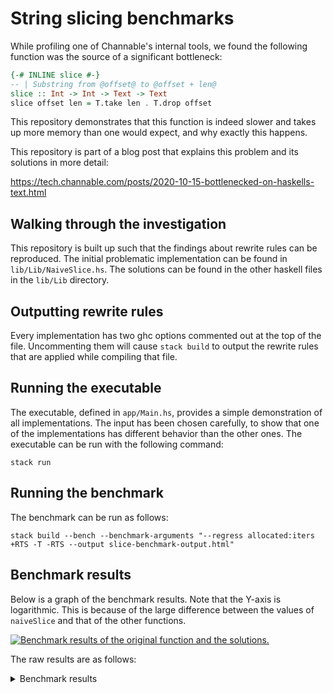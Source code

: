 # String slicing benchmarks

While profiling one of Channable's internal tools, we found the following function was the source of a significant bottleneck:

```haskell
{-# INLINE slice #-}
-- | Substring from @offset@ to @offset + len@
slice :: Int -> Int -> Text -> Text
slice offset len = T.take len . T.drop offset
```

This repository demonstrates that this function is indeed slower and takes up more memory than one would expect, and why exactly this happens.

This repository is part of a blog post that explains this problem and its solutions in more detail:

https://tech.channable.com/posts/2020-10-15-bottlenecked-on-haskells-text.html

## Walking through the investigation

This repository is built up such that the findings about rewrite rules can be reproduced. The initial problematic implementation can be found in `lib/Lib/NaiveSlice.hs`. The solutions can be found in the other haskell files in the `lib/Lib` directory.

## Outputting rewrite rules

Every implementation has two ghc options commented out at the top of the file. Uncommenting them will cause `stack build` to output the rewrite rules that are applied while compiling that file.

## Running the executable

The executable, defined in `app/Main.hs`, provides a simple demonstration of all implementations. The input has been chosen carefully, to show that one of the implementations has different behavior than the other ones. The executable can be run with the following command:

```
stack run
```

## Running the benchmark

The benchmark can be run as follows:

```
stack build --bench --benchmark-arguments "--regress allocated:iters +RTS -T -RTS --output slice-benchmark-output.html"
```

## Benchmark results

Below is a graph of the benchmark results. Note that the Y-axis is logarithmic. This is because of the large difference between the values of `naiveSlice` and that of the other functions.

<a href="https://tech.channable.com/images/bottlenecked-on-text-benchmarks.svg">
<img
  alt="Benchmark results of the original function and the solutions."
  src="https://tech.channable.com/images/bottlenecked-on-text-benchmarks.svg"
/>
</a>

The raw results are as follows:

<details>

<summary>Benchmark results</summary>

```
benchmarking long-0-1000/naiveSlice
time                 33.47 μs   (33.42 μs .. 33.50 μs)
                     1.000 R²   (1.000 R² .. 1.000 R²)
mean                 33.46 μs   (33.44 μs .. 33.49 μs)
std dev              94.49 ns   (79.48 ns .. 129.0 ns)
allocated:           1.000 R²   (1.000 R² .. 1.000 R²)
  iters              220480.000 (220479.845 .. 220480.174)
  y                  2537.838   (2277.194 .. 2849.359)

benchmarking long-0-1000/sliceWithRule
time                 832.0 ns   (831.6 ns .. 832.6 ns)
                     1.000 R²   (1.000 R² .. 1.000 R²)
mean                 833.8 ns   (833.0 ns .. 835.1 ns)
std dev              3.473 ns   (2.361 ns .. 5.475 ns)
allocated:           1.000 R²   (1.000 R² .. 1.000 R²)
  iters              64.000     (63.997 .. 64.004)
  y                  2537.432   (2331.796 .. 2764.745)

benchmarking long-0-1000/sequencedSlice
time                 831.9 ns   (831.4 ns .. 832.5 ns)
                     1.000 R²   (1.000 R² .. 1.000 R²)
mean                 831.7 ns   (831.3 ns .. 832.1 ns)
std dev              1.347 ns   (1.077 ns .. 1.677 ns)
allocated:           1.000 R²   (1.000 R² .. 1.000 R²)
  iters              64.000     (63.997 .. 64.003)
  y                  2550.996   (2322.145 .. 2770.748)

benchmarking long-0-1000/noInlineTakeSlice
time                 633.6 ns   (632.8 ns .. 634.3 ns)
                     1.000 R²   (1.000 R² .. 1.000 R²)
mean                 633.7 ns   (633.3 ns .. 634.2 ns)
std dev              1.512 ns   (1.191 ns .. 2.145 ns)
allocated:           1.000 R²   (1.000 R² .. 1.000 R²)
  iters              111.999    (111.997 .. 112.002)
  y                  2562.905   (2359.615 .. 2786.755)

benchmarking long-0-1000/reimplementedSlice
time                 9.604 ns   (9.599 ns .. 9.611 ns)
                     1.000 R²   (1.000 R² .. 1.000 R²)
mean                 9.593 ns   (9.586 ns .. 9.600 ns)
std dev              23.16 ps   (19.10 ps .. 28.99 ps)
allocated:           1.000 R²   (1.000 R² .. 1.000 R²)
  iters              32.000     (32.000 .. 32.000)
  y                  2545.529   (2367.776 .. 2724.270)

benchmarking long-5000-1000/naiveSlice
time                 261.6 μs   (261.4 μs .. 262.0 μs)
                     1.000 R²   (1.000 R² .. 1.000 R²)
mean                 262.0 μs   (261.8 μs .. 262.3 μs)
std dev              898.7 ns   (685.1 ns .. 1.276 μs)
allocated:           1.000 R²   (1.000 R² .. 1.000 R²)
  iters              1380479.800 (1380478.706 .. 1380481.203)
  y                  2596.150   (2230.501 .. 2976.236)

benchmarking long-5000-1000/sliceWithRule
time                 4.944 μs   (4.941 μs .. 4.947 μs)
                     1.000 R²   (1.000 R² .. 1.000 R²)
mean                 4.944 μs   (4.941 μs .. 4.947 μs)
std dev              9.658 ns   (7.494 ns .. 12.64 ns)
allocated:           1.000 R²   (1.000 R² .. 1.000 R²)
  iters              64.002     (63.979 .. 64.027)
  y                  2545.394   (2291.716 .. 2798.238)

benchmarking long-5000-1000/sequencedSlice
time                 4.961 μs   (4.958 μs .. 4.964 μs)
                     1.000 R²   (1.000 R² .. 1.000 R²)
mean                 4.965 μs   (4.962 μs .. 4.969 μs)
std dev              11.33 ns   (8.871 ns .. 15.81 ns)
allocated:           1.000 R²   (1.000 R² .. 1.000 R²)
  iters              63.998     (63.979 .. 64.023)
  y                  2548.072   (2303.543 .. 2790.820)

benchmarking long-5000-1000/noInlineTakeSlice
time                 4.757 μs   (4.751 μs .. 4.761 μs)
                     1.000 R²   (1.000 R² .. 1.000 R²)
mean                 4.754 μs   (4.750 μs .. 4.760 μs)
std dev              14.94 ns   (11.78 ns .. 20.47 ns)
allocated:           1.000 R²   (1.000 R² .. 1.000 R²)
  iters              112.000    (111.980 .. 112.024)
  y                  2530.181   (2286.261 .. 2778.268)

benchmarking long-5000-1000/reimplementedSlice
time                 9.578 ns   (9.570 ns .. 9.585 ns)
                     1.000 R²   (1.000 R² .. 1.000 R²)
mean                 9.575 ns   (9.569 ns .. 9.584 ns)
std dev              26.19 ps   (17.69 ps .. 42.94 ps)
allocated:           1.000 R²   (1.000 R² .. 1.000 R²)
  iters              32.000     (32.000 .. 32.000)
  y                  2547.417   (2362.943 .. 2728.119)

benchmarking long-all/naiveSlice
time                 339.1 μs   (338.7 μs .. 339.5 μs)
                     1.000 R²   (1.000 R² .. 1.000 R²)
mean                 339.2 μs   (339.0 μs .. 339.7 μs)
std dev              1.058 μs   (715.5 ns .. 1.942 μs)
allocated:           1.000 R²   (1.000 R² .. 1.000 R²)
  iters              2180456.037 (2180454.350 .. 2180458.030)
  y                  2549.701   (2182.160 .. 2997.128)

benchmarking long-all/sliceWithRule
time                 7.212 ns   (7.206 ns .. 7.219 ns)
                     1.000 R²   (1.000 R² .. 1.000 R²)
mean                 7.221 ns   (7.215 ns .. 7.227 ns)
std dev              20.43 ps   (15.41 ps .. 27.77 ps)
allocated:           1.000 R²   (1.000 R² .. 1.000 R²)
  iters              32.000     (32.000 .. 32.000)
  y                  2543.365   (2366.879 .. 2748.933)

benchmarking long-all/sequencedSlice
time                 7.387 ns   (7.380 ns .. 7.393 ns)
                     1.000 R²   (1.000 R² .. 1.000 R²)
mean                 7.384 ns   (7.378 ns .. 7.389 ns)
std dev              17.29 ps   (14.02 ps .. 21.51 ps)
allocated:           1.000 R²   (1.000 R² .. 1.000 R²)
  iters              32.000     (32.000 .. 32.000)
  y                  2539.507   (2366.150 .. 2720.584)

benchmarking long-all/noInlineTakeSlice
time                 11.26 ns   (11.26 ns .. 11.28 ns)
                     1.000 R²   (1.000 R² .. 1.000 R²)
mean                 11.30 ns   (11.29 ns .. 11.31 ns)
std dev              33.88 ps   (26.06 ps .. 45.82 ps)
allocated:           1.000 R²   (1.000 R² .. 1.000 R²)
  iters              80.000     (80.000 .. 80.000)
  y                  2543.438   (2368.504 .. 2730.605)

benchmarking long-all/reimplementedSlice
time                 9.959 ns   (9.950 ns .. 9.968 ns)
                     1.000 R²   (1.000 R² .. 1.000 R²)
mean                 9.971 ns   (9.964 ns .. 9.982 ns)
std dev              30.94 ps   (22.28 ps .. 43.46 ps)
allocated:           1.000 R²   (1.000 R² .. 1.000 R²)
  iters              32.000     (32.000 .. 32.000)
  y                  2541.649   (2377.578 .. 2732.795)
```

</details>
